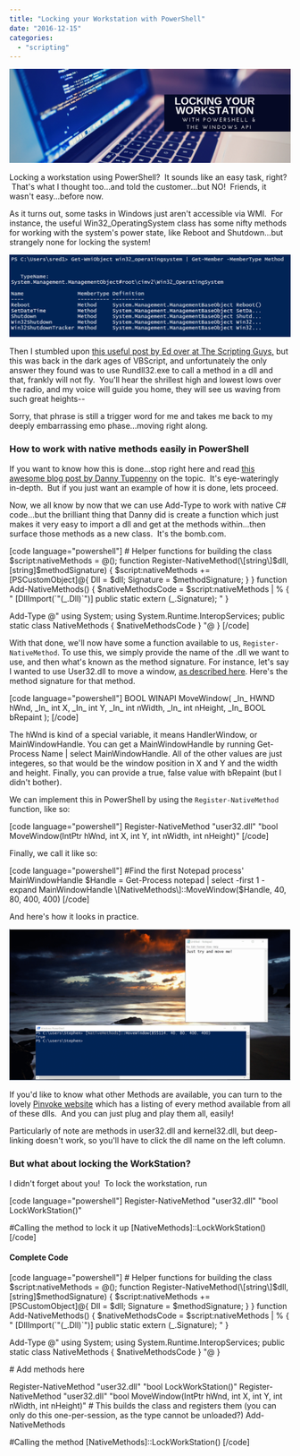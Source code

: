 ```yaml
---
title: "Locking your Workstation with PowerShell"
date: "2016-12-15"
categories: 
  - "scripting"
---
```


![locking-your-workstation](images/locking-your-workstation.png)

Locking a workstation using PowerShell?  It sounds like an easy task, right?  That's what I thought too...and told the customer...but NO!  Friends, it wasn't easy...before now.

As it turns out, some tasks in Windows just aren't accessible via WMI.  For instance, the useful Win32\_OperatingSystem class has some nifty methods for working with the system's power state, like Reboot and Shutdown...but strangely none for locking the system!

![01](images/01.png)

Then I stumbled upon [this useful post by Ed over at The Scripting Guys,](https://blogs.technet.microsoft.com/heyscriptingguy/2004/11/15/can-i-lock-a-workstation-using-a-script/) but this was back in the dark ages of VBScript, and unfortunately the only answer they found was to use Rundll32.exe to call a method in a dll and that, frankly will not fly.  You'll hear the shrillest high and lowest lows over the radio, and my voice will guide you home, they will see us waving from such great heights--

Sorry, that phrase is still a trigger word for me and takes me back to my deeply embarrassing emo phase...moving right along.

### How to work with native methods easily in PowerShell

If you want to know how this is done...stop right here and read [this awesome blog post by Danny Tuppenny](https://blog.dantup.com/2013/10/easily-calling-windows-apis-from-powershell/) on the topic.  It's eye-wateringly in-depth.  But if you just want an example of how it is done, lets proceed.

Now, we all know by now that we can use Add-Type to work with native C# code...but the brilliant thing that Danny did is create a function which just makes it very easy to import a dll and get at the methods within...then surface those methods as a new class.  It's the bomb.com.

\[code language="powershell"\] # Helper functions for building the class $script:nativeMethods = @(); function Register-NativeMethod(\[string\]$dll, \[string\]$methodSignature) { $script:nativeMethods += \[PSCustomObject\]@{ Dll = $dll; Signature = $methodSignature; } } function Add-NativeMethods() { $nativeMethodsCode = $script:nativeMethods | % { " \[DllImport(\`"$($\_.Dll)\`")\] public static extern $($\_.Signature); " }

Add-Type @" using System; using System.Runtime.InteropServices; public static class NativeMethods { $nativeMethodsCode } "@ } \[/code\]

With that done, we'll now have some a function available to us, `Register-NativeMethod`. To use this, we simply provide the name of the .dll we want to use, and then what's known as the method signature. For instance, let's say I wanted to use User32.dll to move a window, [as described here](https://msdn.microsoft.com/en-us/library/windows/desktop/ms633534(v=vs.85).aspx). Here's the method signature for that method.

\[code language="powershell"\] BOOL WINAPI MoveWindow( \_In\_ HWND hWnd, \_In\_ int X, \_In\_ int Y, \_In\_ int nWidth, \_In\_ int nHeight, \_In\_ BOOL bRepaint ); \[/code\]

The hWnd is kind of a special variable, it means HandlerWindow, or MainWindowHandle. You can get a MainWindowHandle by running Get-Process Name | select MainWindowHandle. All of the other values are just integeres, so that would be the window position in X and Y and the width and height. Finally, you can provide a true, false value with bRepaint (but I didn't bother).

We can implement this in PowerShell by using the `Register-NativeMethod` function, like so:

\[code language="powershell"\] Register-NativeMethod "user32.dll" "bool MoveWindow(IntPtr hWnd, int X, int Y, int nWidth, int nHeight)" \[/code\]

Finally, we call it like so:

\[code language="powershell"\] #Find the first Notepad process' MainWindowHandle $Handle = Get-Process notepad | select -first 1 -expand MainWindowHandle \[NativeMethods\]::MoveWindow($Handle, 40, 80, 400, 400) \[/code\]

And here's how it looks in practice.

![gif](images/gif.gif)

If you'd like to know what other Methods are available, you can turn to the lovely [Pinvoke website](http://www.pinvoke.net/) which has a listing of every method available from all of these dlls.  And you can just plug and play them all, easily!

Particularly of note are methods in user32.dll and kernel32.dll, but deep-linking doesn't work, so you'll have to click the dll name on the left column.

### But what about locking the WorkStation?

I didn't forget about you!  To lock the workstation, run

\[code language="powershell"\] Register-NativeMethod "user32.dll" "bool LockWorkStation()"

#Calling the method to lock it up \[NativeMethods\]::LockWorkStation() \[/code\]

#### Complete Code

\[code language="powershell"\] # Helper functions for building the class $script:nativeMethods = @(); function Register-NativeMethod(\[string\]$dll, \[string\]$methodSignature) { $script:nativeMethods += \[PSCustomObject\]@{ Dll = $dll; Signature = $methodSignature; } } function Add-NativeMethods() { $nativeMethodsCode = $script:nativeMethods | % { " \[DllImport(\`"$($\_.Dll)\`")\] public static extern $($\_.Signature); " }

Add-Type @" using System; using System.Runtime.InteropServices; public static class NativeMethods { $nativeMethodsCode } "@ }

\# Add methods here

Register-NativeMethod "user32.dll" "bool LockWorkStation()" Register-NativeMethod "user32.dll" "bool MoveWindow(IntPtr hWnd, int X, int Y, int nWidth, int nHeight)" # This builds the class and registers them (you can only do this one-per-session, as the type cannot be unloaded?) Add-NativeMethods

#Calling the method \[NativeMethods\]::LockWorkStation() \[/code\]
